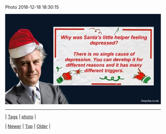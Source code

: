 <!--
title: Photo 2016-12-18 18
date: 2020-06-28T15:27:00.145Z
tags: photo
-->


Photo 2016-12-18 18:30:15

![](154640108242-0.jpg)

<!--BOTTOM-POST-NAVIGATION-->
---

| [Tags](tags.md) | [photo](tag-photo.md) |

| [Newer](154637210893.md) | [Top](index.md) | [Older](154671236162.md) |